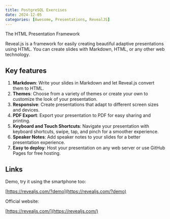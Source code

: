 ```yaml
---
title: PostgreSQL Exercises
date: 2024-12-05
categories: [Awesome, Presentations, RevealJS]
---
```


The HTML Presentation Framework

Reveal.js is a framework for easily creating beautiful adaptive presentations using HTML. You can create slides with Markdown, HTML, or any other web technology.

## Key features

1. **Markdown**: Write your slides in Markdown and let Reveal.js convert them to HTML.
2. **Themes**: Choose from a variety of themes or create your own to customize the look of your presentation.
3. **Responsive**: Create presentations that adapt to different screen sizes and devices.
4. **PDF Export**: Export your presentation to PDF for easy sharing and printing.
5. **Keyboard and Touch Shortcuts**: Navigate your presentation with keyboard shortcuts, swipe, tap, and pinch for a smoother experience.
6. **Speaker Notes**: Add speaker notes to your slides for a better presentation experience.
7. **Easy to deploy**: Host your presentation on any web server or use GitHub Pages for free hosting.

## Links

Demo, try it using the smartphone too:

[https://revealjs.com/?demo](https://revealjs.com/?demo)

Official website:

[https://revealjs.com/](https://revealjs.com/)